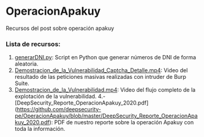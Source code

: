 # OperacionApakuy
Recursos del post sobre operación apakuy

### Lista de recursos:

1.	[generarDNI.py](https://github.com/deepsecurity-pe/OperacionApakuy/blob/master/generarDNI.py): Script en Python que generar números de DNI de forma aleatoria.
2.	[Demostracion_de_la_Vulnerabilidad_Captcha_Detalle.mp4](https://github.com/deepsecurity-pe/OperacionApakuy/blob/master/Demostracion_de_la_Vulnerabilidad_Captcha_Detalle.mp4): Video del resultado de las peticiones masivas realizadas con intruder de Burp Suite.
3.  [Demostracion_de_la_Vulnerabilidad.mp4](https://github.com/deepsecurity-pe/OperacionApakuy/blob/master/Demostracion_de_la_Vulnerabilidad.mp4): Video del flujo completo de la explotación de la vulnerabilidad.
4.- [DeepSecurity_Reporte_OperacionApakuy_2020.pdf] (https://github.com/deepsecurity-pe/OperacionApakuy/blob/master/DeepSecurity_Reporte_OperacionApakuy_2020.pdf): PDF de nuestro reporte sobre la operación Apakuy con toda la información.
